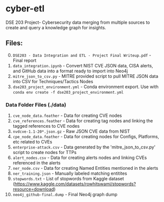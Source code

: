 # cyber-etl
DSE 203 Project- Cybersecurity data merging from multiple sources to create and query a knowledge graph for insights.

## Files:
0. `DSE203 - Data Integration and ETL - Project Final Writeup.pdf` - Final report
1. `data_integration.ipynb` - Convert NIST CVE JSON data, CISA alerts, and GitHub data into a format ready to import into Neo4j
2. `mitre_json_to_csv.py` - MITRE provided script to pull MITRE JSON data into CSV for Techniques/Tactics Nodes
3. `dse203_project_environment.yml` - Conda environment export. Use with `conda env create -f dse203_project_environment.yml`

### Data Folder Files (./data)
1. `cve_node_data.feather` - Data for creating CVE nodes
2. `cve_references.feather` - Data for creating tag nodes and linking the tagged references to CVE nodes
3. `nvdcve-1.1-20*.json.gz` - Raw JSON CVE data from NIST
4. `cpe_node_data.feather` - Data for creating nodes for Configs, Platforms, etc related to CVEs
5. `enterprise-attack.csv` - Data generated by the 'mitre_json_to_csv.py' script to create nodes for TTPs
6. `alert_nodes.csv` - Data for creating alerts nodes and linking CVEs referenced in the alerts
7. `ner_node.csv` - Data for creating Named Entities mentioned in the alerts
8. `ner_training.json` - Manually labeled matching entitites
9. `stopwords.txt` - List of stopwords from Kaggle dataset (https://www.kaggle.com/datasets/rowhitswami/stopwords?resource=download)
10. `neo4j_github-final.dump` - Final Neo4j graph dump
